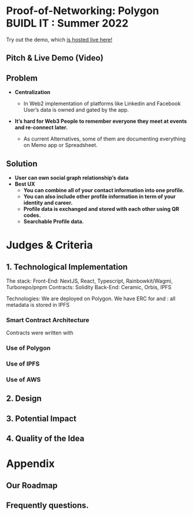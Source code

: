 # Proof-of-Networking: Polygon BUIDL IT : Summer 2022

Try out the demo, which [is hosted live here!](https://ceramic.network/)

## Pitch & Live Demo (Video)


## Problem

- **Centralization**
    - In Web2 implementation of platforms like Linkedin and Facebook User’s data is owned and gated by the app.
    
- **It’s hard for Web3 People to remember everyone they meet at events and re-connect later.**
    - As current Alternatives, some of them are documenting everything on Memo app or Spreadsheet.


## Solution

- **User can own social graph relationship’s data**
- **Best UX**
    - **You can combine all of your contact information into one profile.**
    - **You can also include other profile information in term of your identity and career.**
    - **Profile data is exchanged and stored with each other using QR codes.**
    - **Searchable Profile data.**

# Judges & Criteria

## 1. Technological Implementation

The stack: Front-End: NextJS, React, Typescript, Rainbowkit/Wagmi, Turborepo/pnpm Contracts: Solidity Back-End: Ceramic, Orbis, IPFS

Technologies: We are deployed on Polygon. We have ERC for  and  : all metadata is stored in IPFS


### Smart Contract Architecture

Contracts were written with 


### Use of Polygon



### Use of IPFS


### Use of AWS


## 2. Design


## 3. Potential Impact



## 4. Quality of the Idea


# Appendix

## Our Roadmap


## Frequently questions.

